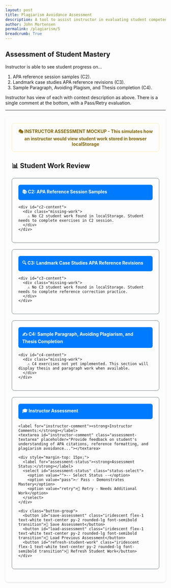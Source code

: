 ```yaml
---
layout: post
title: Plagiarism Avoidance Assessment
description: A tool to assist instructor in evaluating student competency in APA reference and citations. 
author: John Mortensen
permalink: /plagiarism/5
breadcrumb: True
---
```


## Assessment of Student Mastery

Instructor is able to see student progress on...

1. APA reference session samples (C2).
2. Landmark case studies APA reference revisions (C3).
3. Sample Paragraph, Avoiding Plagism, and Thesis completion (C4).

Instructor has view of each with context description as above.  There is a single comment at the bottom, with a Pass/Retry evaluation.

---

<style>
  .assessment-container {
    max-width: 1000px;
    margin: 20px auto;
    padding: 20px;
    border-radius: 8px;
    box-shadow: 0 2px 4px rgba(0,0,0,0.1);
  }
  
  .student-work-card {
    border: 1px solid #6c757d;
    border-radius: 8px;
    padding: 20px;
    margin-bottom: 20px;
  }
  
  .lesson-header {
    background-color: #007bff;
    color: white;
    padding: 12px;
    border-radius: 6px;
    margin-bottom: 15px;
    font-weight: bold;
  }
  
  .work-section {
    border-left: 4px solid #007bff;
    padding: 15px;
    margin: 10px 0;
    border-radius: 4px;
  }
  
  .missing-work {
    border-left: 4px solid #dc3545;
    padding: 15px;
    margin: 10px 0;
    border-radius: 4px;
    color: #721c24;
  }
  
  .assessment-textarea {
    width: 100%;
    min-height: 100px;
    padding: 12px;
    border: 1px solid #6c757d;
    border-radius: 4px;
    font-family: Arial, sans-serif;
    line-height: 1.6;
    resize: vertical;
  }
  
  .status-select {
    padding: 8px 12px;
    border: 1px solid #6c757d;
    border-radius: 4px;
    font-size: 16px;
    margin-left: 10px;
    color: #495057;
  }
  
  .button-group {
    display: flex;
    gap: 10px;
    margin-top: 15px;
    flex-wrap: wrap;
  }
  
  .mockup-notice {
    border: 1px solid #ffeaa7;
    border-radius: 8px;
    padding: 15px;
    margin-bottom: 20px;
    text-align: center;
    font-weight: bold;
    color: #856404;
  }
</style>

<div class="assessment-container">
  
  <div class="mockup-notice">
    🎭 INSTRUCTOR ASSESSMENT MOCKUP - This simulates how an instructor would view student work stored in browser localStorage
  </div>
  
  <h2>📊 Student Work Review</h2>
  
  <!-- C2 Work Display -->
  <div class="student-work-card">
    <div class="lesson-header">
      📚 C2: APA Reference Session Samples
    </div>

    <div id="c2-content">
      <div class="missing-work">
        ⚠️ No C2 student work found in localStorage. Student needs to complete exercises in C2 session.
      </div>
    </div>
  </div>
  
  <!-- C3 Work Display -->
  <div class="student-work-card">
    <div class="lesson-header">
      🔍 C3: Landmark Case Studies APA Reference Revisions
    </div>

    <div id="c3-content">
      <div class="missing-work">
        ⚠️ No C3 student work found in localStorage. Student needs to complete reference correction practice.
      </div>
    </div>
  </div>
  
  <!-- C4 Work Display (Placeholder for future) -->
  <div class="student-work-card">
    <div class="lesson-header">
      ✍️ C4: Sample Paragraph, Avoiding Plagiarism, and Thesis Completion
    </div>

    <div id="c4-content">
      <div class="missing-work">
        ⚠️ C4 exercises not yet implemented. This section will display thesis and paragraph work when available.
      </div>
    </div>
  </div>
  
  <!-- Instructor Assessment -->
  <div class="student-work-card">
    <div class="lesson-header">
      🎓 Instructor Assessment
    </div>

    <label for="instructor-comment"><strong>Instructor Comments:</strong></label>
    <textarea id="instructor-comment" class="assessment-textarea" placeholder="Provide feedback on student's understanding of APA citations, reference formatting, and plagiarism avoidance..."></textarea>
    
    <div style="margin-top: 15px;">
      <label for="assessment-status"><strong>Assessment Status:</strong></label>
      <select id="assessment-status" class="status-select">
        <option value="">-- Select Status --</option>
        <option value="pass">✅ Pass - Demonstrates Mastery</option>
        <option value="retry">🔄 Retry - Needs Additional Work</option>
      </select>
    </div>
    
    <div class="button-group">
      <button id="save-assessment" class="iridescent flex-1 text-white text-center py-2 rounded-lg font-semibold transition">💾 Save Assessment</button>
      <button id="load-assessment" class="iridescent flex-1 text-white text-center py-2 rounded-lg font-semibold transition">📂 Load Previous Assessment</button>
      <button id="refresh-student-work" class="iridescent flex-1 text-white text-center py-2 rounded-lg font-semibold transition">🔄 Refresh Student Work</button>
    </div>
  </div>
  
  <div id="assessment-status-message" style="margin: 10px 0; padding: 8px; border-radius: 4px; display: none;"></div>
</div>

<script>
document.addEventListener("DOMContentLoaded", function() {

    // Status message helper function
    function showStatusMessage(message, type) {
        const statusDiv = document.getElementById("assessment-status-message");
        statusDiv.textContent = message;
        statusDiv.style.display = "block";

        switch(type) {
            case "success":
                statusDiv.style.backgroundColor = "#d1ecf1";
                statusDiv.style.color = "#0c5460";
                statusDiv.style.border = "1px solid #bee5eb";
                break;
            case "error":
                statusDiv.style.backgroundColor = "#e9ecef";
                statusDiv.style.color = "#495057";
                statusDiv.style.border = "1px solid #6c757d";
                break;
            case "info":
                statusDiv.style.backgroundColor = "#d1ecf1";
                statusDiv.style.color = "#0c5460";
                statusDiv.style.border = "1px solid #bee5eb";
                break;
        }

        setTimeout(() => {
            statusDiv.style.display = "none";
        }, 4000);
    }

    // Load and display student work
    function loadStudentWork() {
        // Helper function to safely get value or show 'Not available'
        function safeValue(obj, path, defaultValue = 'Not available') {
            return path.split('.').reduce((current, key) => current && current[key], obj) || defaultValue;
        }
        
        // Load C2 Work - Check both new individual keys and old assessment format
        const c2Container = document.getElementById('c2-content');
        const c2_1_data = localStorage.getItem('plagiarism-c2-1');
        const c2_2_data = localStorage.getItem('plagiarism-c2-2');
        const c2AssessmentData = localStorage.getItem('plagiarism-c2-assessment');
        
        let c2HasData = false;
        let c2Content = '';
        
        if (c2_1_data || c2_2_data || c2AssessmentData) {
            c2HasData = true;
            c2Content = '<div class="work-section">';
            
            // Try to get data from individual exercises first
            if (c2_1_data) {
                try {
                    const salemData = JSON.parse(c2_1_data);
                    const saveDate = new Date(salemData.timestamp).toLocaleString();
                    c2Content += `
                        <strong>📅 Salem Exercise Completed:</strong> ${saveDate}<br><br>
                        <strong>🎯 Salem's Citation Exercise:</strong><br>
                        <em>In-text Citation:</em><br>
                        <div style="padding: 8px; background: white; border-radius: 4px; margin: 5px 0;">
                            ${safeValue(salemData, 'citation')}
                        </div>
                        <em>Reference List Entry:</em><br>
                        <div style="padding: 8px; background: white; border-radius: 4px; margin: 5px 0;">
                            ${safeValue(salemData, 'reference')}
                        </div><br>
                    `;
                } catch (error) {
                    c2Content += '<div style="color: red;">❌ Error loading Salem exercise data</div><br>';
                }
            }
            
            if (c2_2_data) {
                try {
                    const comparisonData = JSON.parse(c2_2_data);
                    const saveDate = new Date(comparisonData.timestamp).toLocaleString();
                    c2Content += `
                        <strong>📅 Comparison Exercise Completed:</strong> ${saveDate}<br><br>
                        <strong>📝 Comparison Exercise:</strong><br>
                        <em>Uncited Version (showing plagiarism):</em><br>
                        <div style="padding: 8px; background: white; border-radius: 4px; margin: 5px 0;">
                            ${safeValue(comparisonData, 'uncited')}
                        </div>
                        <em>Properly Cited Version:</em><br>
                        <div style="padding: 8px; background: white; border-radius: 4px; margin: 5px 0;">
                            ${safeValue(comparisonData, 'cited')}
                        </div>
                        <em>Reference List:</em><br>
                        <div style="padding: 8px; background: white; border-radius: 4px; margin: 5px 0;">
                            ${safeValue(comparisonData, 'references')}
                        </div>
                    `;
                } catch (error) {
                    c2Content += '<div style="color: red;">❌ Error loading comparison exercise data</div>';
                }
            }
            
            // Fallback to old assessment format if individual exercises not found
            if (!c2_1_data && !c2_2_data && c2AssessmentData) {
                try {
                    const c2Work = JSON.parse(c2AssessmentData);
                    const completedDate = new Date(c2Work.timestamp).toLocaleString();
                    c2Content += `
                        <strong>📅 Assessment Completed:</strong> ${completedDate}<br><br>
                        <strong>🎯 Salem's Citation Exercise:</strong><br>
                        <em>In-text Citation:</em><br>
                        <div style="padding: 8px; background: white; border-radius: 4px; margin: 5px 0;">
                            ${safeValue(c2Work, 'studentWork.salemExercise.citation')}
                        </div>
                        <em>Reference List Entry:</em><br>
                        <div style="padding: 8px; background: white; border-radius: 4px; margin: 5px 0;">
                            ${safeValue(c2Work, 'studentWork.salemExercise.reference')}
                        </div>
                        <strong>📝 Comparison Exercise:</strong><br>
                        <em>Uncited Version:</em><br>
                        <div style="padding: 8px; background: white; border-radius: 4px; margin: 5px 0;">
                            ${safeValue(c2Work, 'studentWork.comparisonExercise.uncited')}
                        </div>
                        <em>Properly Cited Version:</em><br>
                        <div style="padding: 8px; background: white; border-radius: 4px; margin: 5px 0;">
                            ${safeValue(c2Work, 'studentWork.comparisonExercise.cited')}
                        </div>
                        <em>Reference List:</em><br>
                        <div style="padding: 8px; background: white; border-radius: 4px; margin: 5px 0;">
                            ${safeValue(c2Work, 'studentWork.comparisonExercise.references')}
                        </div>
                    `;
                } catch (error) {
                    c2Content += '<div style="color: red;">❌ Error loading C2 assessment data</div>';
                }
            }
            
            c2Content += '</div>';
        }
        
        if (c2HasData) {
            c2Container.innerHTML = c2Content;
        }

        // Load C3 Work - Check both new individual keys and old assessment format
        const c3Container = document.getElementById('c3-content');
        const c3_1_data = localStorage.getItem('plagiarism-c3-1');
        const c3_2_data = localStorage.getItem('plagiarism-c3-2');
        const c3AssessmentData = localStorage.getItem('plagiarism-c3-assessment');
        
        let c3HasData = false;
        let c3Content = '';
        
        if (c3_1_data || c3_2_data || c3AssessmentData) {
            c3HasData = true;
            c3Content = '<div class="work-section">';
            
            // Try to get data from individual exercises first
            if (c3_1_data) {
                try {
                    const taylorData = JSON.parse(c3_1_data);
                    const saveDate = new Date(taylorData.timestamp).toLocaleString();
                    c3Content += `
                        <strong>📅 Taylor Swift Exercise Completed:</strong> ${saveDate}<br><br>
                        <strong>🎵 Taylor Swift Reference Correction:</strong><br>
                        <em>Original weak reference:</em> ${safeValue(taylorData, 'originalReference', 'MSN. (2025). Taylor Swift\'s legal odyssey...')}<br>
                        <em>Student's improved version:</em><br>
                        <div style="padding: 8px; background: white; border-radius: 4px; margin: 5px 0;">
                            ${safeValue(taylorData, 'correctedReference')}
                        </div><br>
                    `;
                } catch (error) {
                    c3Content += '<div style="color: red;">❌ Error loading Taylor Swift exercise data</div><br>';
                }
            }
            
            if (c3_2_data) {
                try {
                    const peteData = JSON.parse(c3_2_data);
                    const saveDate = new Date(peteData.timestamp).toLocaleString();
                    c3Content += `
                        <strong>📅 Pete Hegseth Exercise Completed:</strong> ${saveDate}<br><br>
                        <strong>⚖️ Pete Hegseth Reference Correction:</strong><br>
                        <em>Original weak reference:</em> ${safeValue(peteData, 'originalReference', 'News source on 2025 academic misconduct cases.')}<br>
                        <em>Student's improved version:</em><br>
                        <div style="padding: 8px; background: white; border-radius: 4px; margin: 5px 0;">
                            ${safeValue(peteData, 'correctedReference')}
                        </div>
                    `;
                } catch (error) {
                    c3Content += '<div style="color: red;">❌ Error loading Pete Hegseth exercise data</div>';
                }
            }
            
            // Fallback to old assessment format if individual exercises not found
            if (!c3_1_data && !c3_2_data && c3AssessmentData) {
                try {
                    const c3Work = JSON.parse(c3AssessmentData);
                    const completedDate = new Date(c3Work.timestamp).toLocaleString();
                    c3Content += `
                        <strong>📅 Assessment Completed:</strong> ${completedDate}<br><br>
                        <strong>🎵 Taylor Swift Reference Correction:</strong><br>
                        <em>Original weak reference:</em> MSN. (2025). Taylor Swift's legal odyssey...<br>
                        <em>Student's improved version:</em><br>
                        <div style="padding: 8px; background: white; border-radius: 4px; margin: 5px 0;">
                            ${safeValue(c3Work, 'studentWork.taylorSwiftReference')}
                        </div>
                        <strong>⚖️ Pete Hegseth Reference Correction:</strong><br>
                        <em>Original weak reference:</em> News source on 2025 academic misconduct cases.<br>
                        <em>Student's improved version:</em><br>
                        <div style="padding: 8px; background: white; border-radius: 4px; margin: 5px 0;">
                            ${safeValue(c3Work, 'studentWork.peteHegsethReference')}
                        </div>
                    `;
                } catch (error) {
                    c3Content += '<div style="color: red;">❌ Error loading C3 assessment data</div>';
                }
            }
            
            c3Content += '</div>';
        }
        
        if (c3HasData) {
            c3Container.innerHTML = c3Content;
        }
        
        // Load C4 Work (placeholder for future - check for c4-1)
        const c4Container = document.getElementById('c4-content');
        const c4_1_data = localStorage.getItem('plagiarism-c4-1');
        
        if (c4_1_data) {
            try {
                const c4Work = JSON.parse(c4_1_data);
                const completedDate = new Date(c4Work.timestamp).toLocaleString();
                c4Container.innerHTML = `
                    <div class="work-section">
                        <strong>📅 Completed:</strong> ${completedDate}<br><br>
                        <strong>✍️ C4 Exercise:</strong><br>
                        <div style="padding: 8px; background: white; border-radius: 4px; margin: 5px 0;">
                            ${safeValue(c4Work, 'content', 'C4 content structure to be defined')}
                        </div>
                    </div>
                `;
            } catch (error) {
                c4Container.innerHTML = '<div class="missing-work">❌ Error loading C4 data: ' + error.message + '</div>';
            }
        }
    }

    // Save instructor assessment
    document.getElementById("save-assessment").onclick = function() {
        const comment = document.getElementById("instructor-comment").value.trim();
        const status = document.getElementById("assessment-status").value;

        if (comment.length === 0 || status === "") {
            showStatusMessage("⚠️ Please provide both comment and status before saving", "error");
            return;
        }

        try {
            const assessmentData = {
                instructorComment: comment,
                assessmentStatus: status,
                timestamp: new Date().toISOString(),
                studentDataReviewed: {
                    c2Available: !!localStorage.getItem('plagiarism-c2-assessment'),
                    c3Available: !!localStorage.getItem('plagiarism-c3-assessment'),
                    c4Available: false // Not implemented yet
                }
            };

            localStorage.setItem('plagiarism-instructor-assessment', JSON.stringify(assessmentData));
            showStatusMessage("✅ Assessment saved successfully!", "success");
        } catch (error) {
            showStatusMessage("❌ Failed to save assessment: " + error.message, "error");
        }
    };

    // Load instructor assessment
    document.getElementById("load-assessment").onclick = function() {
        try {
            const saved = localStorage.getItem('plagiarism-instructor-assessment');
            if (saved) {
                const data = JSON.parse(saved);
                document.getElementById("instructor-comment").value = data.instructorComment;
                document.getElementById("assessment-status").value = data.assessmentStatus;
                const saveDate = new Date(data.timestamp).toLocaleString();
                showStatusMessage(`✅ Assessment loaded! (Saved: ${saveDate})`, "success");
            } else {
                showStatusMessage("⚠️ No saved assessment found", "info");
            }
        } catch (error) {
            showStatusMessage("❌ Failed to load assessment: " + error.message, "error");
        }
    };

    // Refresh student work
    document.getElementById("refresh-student-work").onclick = function() {
        loadStudentWork();
        showStatusMessage("🔄 Student work refreshed from localStorage", "info");
    };

    // Initial load
    loadStudentWork();
    document.getElementById("load-assessment").click();
});
</script>
